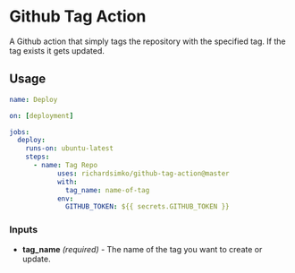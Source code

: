 # Github Tag Action
A Github action that simply tags the repository with the specified tag. If the tag exists it gets updated.

## Usage
```yml
name: Deploy

on: [deployment]

jobs:
  deploy:
    runs-on: ubuntu-latest
    steps:
      - name: Tag Repo
            uses: richardsimko/github-tag-action@master
            with:
              tag_name: name-of-tag
            env:
              GITHUB_TOKEN: ${{ secrets.GITHUB_TOKEN }}
```

### Inputs

- **tag_name** _(required)_ - The name of the tag you want to create or update.
